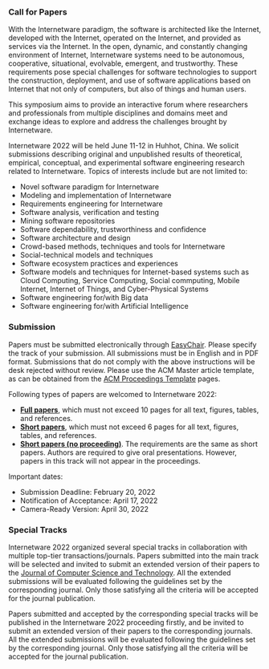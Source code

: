 ### Call for Papers

With the Internetware paradigm, the software is architected like the Internet, developed with the Internet, operated on the Internet, and provided as services via the Internet. In the open, dynamic, and constantly changing environment of Internet, Internetware systems need to be autonomous, cooperative, situational, evolvable, emergent, and trustworthy. These requirements pose special challenges for software technologies to support the construction, deployment, and use of software applications based on Internet that not only of computers, but also of things and human users.

This symposium aims to provide an interactive forum where researchers and professionals from multiple disciplines and domains meet and exchange ideas to explore and address the challenges brought by Internetware.

Internetware 2022 will be held June 11-12 in Huhhot, China. We solicit submissions describing original and unpublished results of theoretical, empirical, conceptual, and experimental software engineering research related to Internetware. Topics of interests include but are not limited to:

* Novel software paradigm for Internetware
* Modeling and implementation of Internetware
* Requirements engineering for Internetware
* Software analysis, verification and testing
* Mining software repositories
* Software dependability, trustworthiness and confidence
* Software architecture and design
* Crowd-based methods, techniques and tools for Internetware
* Social-technical models and techniques
* Software ecosystem practices and experiences
* Software models and techniques for Internet-based systems such as Cloud Computing, Service Computing, Social commputing, Mobile Internet, Internet of Things, and Cyber-Physical Systems
* Software engineering for/with Big data
* Software engineering for/with Artificial Intelligence

### Submission

Papers must be submitted electronically through [EasyChair](https://easychair.org/conferences/?conf=internetware2022). Please specify the track of your submission. All submissions must be in English and in PDF format. Submissions that do not comply with the above instructions will be desk rejected without review. Please use the ACM Master article template, as can be obtained from the [ACM Proceedings Template](https://www.acm.org/publications/proceedings-template) pages.

Following types of papers are welcomed to Internetware 2022:

* **<u>Full papers</u>**, which must not exceed 10 pages for all text, figures, tables, and references. 
* **<u>Short papers</u>**, which must not exceed 6 pages for all text, figures, tables, and references. 
* **<u>Short papers (no proceeding)</u>**. The requirements are the same as short papers. Authors are required to give oral presentations. However, papers in this track will not appear in the proceedings.

Important dates:

* Submission Deadline: February 20, 2022
* Notification of Acceptance: April 17, 2022
* Camera-Ready Version: April 30, 2022

### Special Tracks

Internetware 2022 organized several special tracks in collaboration with multiple top-tier transactions/journals. 
Papers submitted into the main track will be selected and invited to submit an extended version of their papers to the [Journal of Computer Science and Technology](https://www.springer.com/journal/11390). All the extended submissions will be evaluated following the guidelines set by the corresponding journal. Only those satisfying all the criteria will be accepted for the journal publication.

Papers submitted and accepted by the corresponding special tracks will be published in the Internetware 2022 proceeding firstly, and be invited to submit an extended version of their papers to the corresponding journals. All the extended submissions will be evaluated following the guidelines set by the corresponding journal. Only those satisfying all the criteria will be accepted for the journal publication.


<div style="display: none;">
 <h3>Camera-Ready Instructions</h3>
 <p>Accepted Full papers must not exceed 10 pages for all text, figures, tables, and
     references. Accepted short papers must not exceed 6 pages for all text, figures,
     tables, and references. Please upload the camera copy via EasyChair. When
     uploading
     the camera copy, you must upload manuscripts including the source files and
     PDFs.
     You can compress the files in a zip file and upload the zip file.</p>

 <h3>Publication</h3>
 <p>All authors of accepted papers of will be asked to complete an electronic ACM
     Copyright form and will receive further instructions for preparing their camera
     ready versions. All accepted contributions will be published in the
     Internetware2022 electronic proceedings and in the ACM Digital Library. </p>
</div>